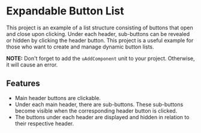 # Expandable Button List

This project is an example of a list structure consisting of buttons that open and close upon clicking. Under each header, sub-buttons can be revealed or hidden by clicking the header button. This project is a useful example for those who want to create and manage dynamic button lists.

**NOTE:** Don't forget to add the `uAddComponent` unit to your project. Otherwise, it will cause an error.

## Features

- Main header buttons are clickable.
- Under each main header, there are sub-buttons. These sub-buttons become visible when the corresponding header button is clicked.
- The buttons under each header are displayed and hidden in relation to their respective header.
